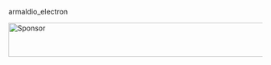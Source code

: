 armaldio_electron

<a target='_blank' rel='nofollow' href='https://app.codesponsor.io/link/xUwNPd323FogQwpUUpKNVYuT/C2Electron/c2-plugin'>
  <img alt='Sponsor' width='888' height='68' src='https://app.codesponsor.io/embed/xUwNPd323FogQwpUUpKNVYuT/C2Electron/c2-plugin.svg' />
</a>
